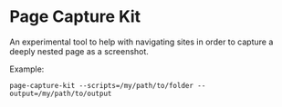 # Page Capture Kit

An experimental tool to help with navigating sites in order to capture a deeply nested page as a screenshot.

Example:

```shell
page-capture-kit --scripts=/my/path/to/folder --output=/my/path/to/output
```
